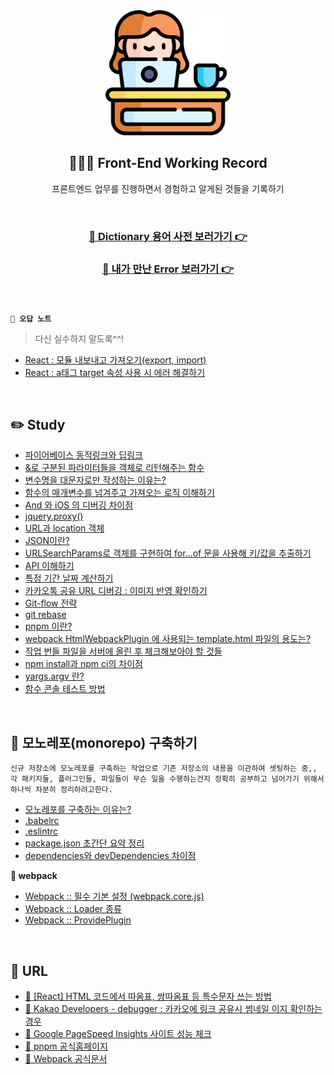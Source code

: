 <div align="center">
  <img width="200px;" src="./images/work-icon.png"/>
</div>
<h2 align="center">👩🏻‍💻 Front-End Working Record</h2>
<p align="center">프론트엔드 업무를 진행하면서 경험하고 알게된 것들을 기록하기</p>

<br>

### <div align="center">[📖 Dictionary 용어 사전 보러가기 👉](https://github.com/mireyhgnay/fe-working-record/blob/main/Dictionary/README.md)</div>

### <div align="center">[🚨 내가 만난 Error 보러가기 👉]()</div>

### <div align="center">[]()</div>

### <div align="center">[]()</div>

### <div align="center">[]()</div>

<br>

**`📝 오답 노트`**

> 다신 실수하지 말도록^^!

- [React : 모듈 내보내고 가져오기(export, import)](<https://github.com/mireyhgnay/fe-working-record/blob/main/Issue/React%20%EB%AA%A8%EB%93%88%20%EB%82%B4%EB%B3%B4%EB%82%B4%EA%B3%A0%20%EA%B0%80%EC%A0%B8%EC%98%A4%EA%B8%B0(export%2C%20import).md>)
- [React : a태그 target 속성 사용 시 에러 해결하기](https://github.com/mireyhgnay/fe-working-record/blob/main/Issue/React%20%3A%20a%ED%83%9C%EA%B7%B8%20target%20%EC%86%8D%EC%84%B1%20%EC%82%AC%EC%9A%A9%20%EC%8B%9C%20%EC%97%90%EB%9F%AC%20%ED%95%B4%EA%B2%B0%ED%95%98%EA%B8%B0.md)

<br>

## ✏️ Study

- [파이어베이스 동적링크와 딥링크](https://github.com/mireyhgnay/fe-working-record/blob/main/Study/%ED%8C%8C%EC%9D%B4%EC%96%B4%EB%B2%A0%EC%9D%B4%EC%8A%A4%20%EB%8F%99%EC%A0%81%EB%A7%81%ED%81%AC%EC%99%80%20%EB%94%A5%EB%A7%81%ED%81%AC.md)
- [&로 구분된 파라미터들을 객체로 리턴해주는 함수](https://github.com/mireyhgnay/fe-working-record/blob/main/Study/%26%EB%A1%9C%20%EA%B5%AC%EB%B6%84%EB%90%9C%20%ED%8C%8C%EB%9D%BC%EB%AF%B8%ED%84%B0%EB%93%A4%EC%9D%84%20%EA%B0%9D%EC%B2%B4%EB%A1%9C%20%EB%A6%AC%ED%84%B4%ED%95%B4%EC%A3%BC%EB%8A%94%20%ED%95%A8%EC%88%98.md)
- [변수명을 대문자로만 작성하는 이유는?](https://github.com/mireyhgnay/fe-working-record/blob/main/Study/%08%EB%B3%80%EC%88%98%EB%AA%85%EC%9D%84%20%EB%8C%80%EB%AC%B8%EC%9E%90%EB%A1%9C%EB%A7%8C%20%EC%9E%91%EC%84%B1%ED%95%98%EB%8A%94%20%EC%9D%B4%EC%9C%A0%EB%8A%94%3F.md)
- [함수의 매개변수를 넘겨주고 가져오는 로직 이해하기](https://github.com/mireyhgnay/fe-working-record/blob/main/Study/%ED%95%A8%EC%88%98%EC%9D%98%20%EB%A7%A4%EA%B0%9C%EB%B3%80%EC%88%98%EB%A5%BC%20%EB%84%98%EA%B2%A8%EC%A3%BC%EA%B3%A0%20%EA%B0%80%EC%A0%B8%EC%98%A4%EB%8A%94%20%EB%A1%9C%EC%A7%81%20%EC%9D%B4%ED%95%B4%ED%95%98%EA%B8%B0.md)
- [And 와 iOS 의 디버깅 차이점](https://github.com/mireyhgnay/fe-working-record/blob/main/Study/And%20%EC%99%80%20iOS%20%EC%9D%98%20%EB%94%94%EB%B2%84%EA%B9%85%20%EC%B0%A8%EC%9D%B4%EC%A0%90.md)
- [jquery.proxy()](<https://github.com/mireyhgnay/fe-working-record/blob/main/Study/jquery.proxy().md>)
- [URL과 location 객체](https://github.com/mireyhgnay/fe-working-record/blob/main/Study/URL%EA%B3%BC%20location%20%EA%B0%9D%EC%B2%B4.md)
- [JSON이란?](https://github.com/mireyhgnay/fe-working-record/blob/main/Study/JSON%EC%9D%B4%EB%9E%80%3F.md)
- [URLSearchParams로 객체를 구현하여 for…of 문을 사용해 키/값을 추출하기](https://github.com/mireyhgnay/fe-working-record/blob/main/Study/URLSearchParams%EB%A1%9C%20%EA%B0%9D%EC%B2%B4%EB%A5%BC%20%EA%B5%AC%ED%98%84%ED%95%98%EC%97%AC%20for%20of%20%EB%AC%B8%EC%9D%84%20%EC%82%AC%EC%9A%A9%ED%95%B4%20%ED%82%A4%2C%EA%B0%92%EC%9D%84%20%EC%B6%94%EC%B6%9C%ED%95%98%EA%B8%B0.md)
- [API 이해하기](https://github.com/mireyhgnay/fe-working-record/blob/main/Study/API%20%EC%9D%B4%ED%95%B4%ED%95%98%EA%B8%B0.md)
- [특정 기간 날짜 계산하기](https://github.com/mireyhgnay/fe-working-record/blob/main/Study/%ED%8A%B9%EC%A0%95%20%EA%B8%B0%EA%B0%84%20%EB%82%A0%EC%A7%9C%20%EA%B3%84%EC%82%B0%ED%95%98%EA%B8%B0.md)
- [카카오톡 공유 URL 디버깅 : 이미지 반영 확인하기](https://github.com/mireyhgnay/fe-working-record/blob/main/Study/%EC%B9%B4%EC%B9%B4%EC%98%A4%ED%86%A1%20%EA%B3%B5%EC%9C%A0%20URL%20%EB%94%94%EB%B2%84%EA%B9%85%20%3A%20%EC%9D%B4%EB%AF%B8%EC%A7%80%20%EB%B0%98%EC%98%81%20%ED%99%95%EC%9D%B8%ED%95%98%EA%B8%B0.md)
- [Git-flow 전략](https://github.com/mireyhgnay/fe-working-record/blob/main/Study/Git-flow%20%EC%A0%84%EB%9E%B5.md)
- [git rebase](https://github.com/mireyhgnay/fe-working-record/blob/main/Study/git%20rebase.md)
- [pnpm 이란?](https://github.com/mireyhgnay/fe-working-record/blob/main/Study/pnpm.md)
- [webpack HtmlWebpackPlugin 에 사용되는 template.html 파일의 용도는?](https://github.com/mireyhgnay/fe-working-record/blob/main/Study/webpack%20HtmlWebpackPlugin%20%EC%97%90%20%EC%82%AC%EC%9A%A9%EB%90%98%EB%8A%94%20template.html%20%ED%8C%8C%EC%9D%BC%EC%9D%98%20%EC%9A%A9%EB%8F%84%EB%8A%94%3F.md)
- [작업 번들 파일을 서버에 올린 후 체크해보아야 할 것들](https://github.com/mireyhgnay/fe-working-record/blob/main/Study/%EC%9E%91%EC%97%85%20%EB%B2%88%EB%93%A4%20%ED%8C%8C%EC%9D%BC%EC%9D%84%20%EC%84%9C%EB%B2%84%EC%97%90%20%EC%98%AC%EB%A6%B0%20%ED%9B%84%20%EC%B2%B4%ED%81%AC%ED%95%B4%EB%B3%B4%EC%95%84%EC%95%BC%20%ED%95%A0%20%EA%B2%83%EB%93%A4.md)
- [npm install과 npm ci의 차이점](https://github.com/mireyhgnay/fe-working-record/blob/main/Study/npm%20install%EA%B3%BC%20npm%20ci%EC%9D%98%20%EC%B0%A8%EC%9D%B4%EC%A0%90.md)
- [yargs.argv 란?](https://github.com/mireyhgnay/fe-working-record/blob/main/Study/yargs%20argv.md)
- [함수 콘솔 테스트 방법](https://github.com/mireyhgnay/fe-working-record/blob/main/Study/%ED%95%A8%EC%88%98%20%EC%BD%98%EC%86%94%20%ED%85%8C%EC%8A%A4%ED%8A%B8%20%EB%B0%A9%EB%B2%95.md)

<br>

## 🌈 모노레포(monorepo) 구축하기

```
신규 저장소에 모노레포를 구축하는 작업으로 기존 저장소의 내용을 이관하여 셋팅하는 중,,
각 패키지들, 플러그인들, 파일들이 무슨 일을 수행하는건지 정확히 공부하고 넘어가기 위해서
하나씩 차분히 정리하려고한다.
```

- [모노레포를 구축하는 이유는?](https://github.com/mireyhgnay/fe-working-record/blob/main/MonoRepo/%EB%AA%A8%EB%85%B8%EB%A0%88%ED%8F%AC%EB%A5%BC%20%EA%B5%AC%EC%B6%95%ED%95%98%EB%8A%94%20%EC%9D%B4%EC%9C%A0%EB%8A%94%3F.md)
- [.babelrc](https://github.com/mireyhgnay/fe-working-record/blob/main/MonoRepo/.babelrc.md)
- [.eslintrc](https://github.com/mireyhgnay/fe-working-record/blob/main/MonoRepo/.eslintrc.md)
- [package.json 초간단 요약 정리](https://github.com/mireyhgnay/fe-working-record/blob/main/MonoRepo/package.json%20%EC%B4%88%EA%B0%84%EB%8B%A8%20%EC%9A%94%EC%95%BD%20%EC%A0%95%EB%A6%AC.md)
- [dependencies와 devDependencies 차이점](https://github.com/mireyhgnay/fe-working-record/blob/main/MonoRepo/dependencies%EC%99%80%20devDependencies%20%EC%B0%A8%EC%9D%B4%EC%A0%90.md)

**📁 webpack**

- [Webpack :: 필수 기본 설정 (webpack.core.js)](<https://github.com/mireyhgnay/fe-working-record/blob/main/MonoRepo/webpack/Webpack%20%3A%3A%20%ED%95%84%EC%88%98%20%EA%B8%B0%EB%B3%B8%20%EC%84%A4%EC%A0%95%20(webpack.core.js).md>)
- [Webpack :: Loader 종류](https://github.com/mireyhgnay/fe-working-record/blob/main/MonoRepo/webpack/Webpack%20%3A%3A%20Loader%20%EC%A2%85%EB%A5%98.md)
- [Webpack :: ProvidePlugin](https://github.com/mireyhgnay/fe-working-record/blob/main/MonoRepo/webpack/Webpack%20%3A%3A%20ProvidePlugin.md)

<br>

## 🔗 URL

- [🔗 [React] HTML 코드에서 따옴표, 쌍따옴표 등 특수문자 쓰는 방법](https://github.com/jsx-eslint/eslint-plugin-react/blob/master/docs/rules/no-unescaped-entities.md)
- [🔗 Kakao Developers - debugger : 카카오에 링크 공유시 썸네일 이지 확인하는 경우](https://developers.kakao.com/tool/debugger/sharing)
- [🔗 Google PageSpeed Insights 사이트 성능 체크](https://pagespeed.web.dev/)
- [🔗 pnpm 공식홈페이지](https://pnpm.io/ko/motivation)
- [🔗 Webpack 공식문서](https://webpack.kr/guides/getting-started/)
